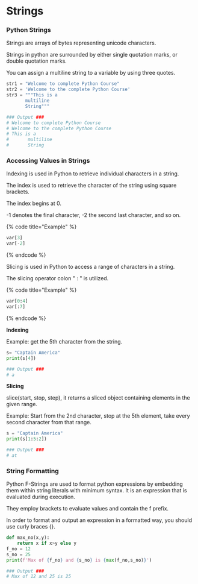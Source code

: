 # Strings

### Python Strings

Strings are arrays of bytes representing unicode characters.

Strings in python are surrounded by either single quotation marks, or double quotation marks.

You can assign a multiline string to a variable by using three quotes.

```python
str1 = "Welcome to complete Python Course" 
str2 = 'Welcome to the complete Python Course' 
str3 = """This is a 
       multiline 
       String"""

### Output ###
# Welcome to complete Python Course
# Welcome to the complete Python Course
# This is a 
#       multiline 
#       String
```

### Accessing Values in Strings

Indexing is used in Python to retrieve individual characters in a string.&#x20;

The index is used to retrieve the character of the string using square brackets.&#x20;

The index begins at 0.&#x20;

\-1 denotes the final character, -2 the second last character, and so on.

{% code title="Example" %}
```python
var[3]
var[-2]
```
{% endcode %}

Slicing is used in Python to access a range of characters in a string.&#x20;

The slicing operator colon " : " is utilized.

{% code title="Example" %}
```python
var[0:4]
var[:7]
```
{% endcode %}

**Indexing**&#x20;

&#x20;Example: get the 5th character from the string.

```python
s= "Captain America"
print(s[4])

### Output ###
# a
```

**Slicing**&#x20;

slice(start, stop, step), it returns a sliced object containing elements in the given range.

Example: Start from the 2nd character, stop at the 5th element, take every second character from that range.

```python
s = "Captain America"
print(s[1:5:2])

### Output ###
# at
```

### String Formatting

Python F-Strings are used to format python expressions by embedding them within string literals with minimum syntax. It is an expression that is evaluated during execution.&#x20;

They employ brackets to evaluate values and contain the f prefix.&#x20;

In order to format and output an expression in a formatted way, you should use curly braces {}.

```python
def max_no(x,y):
    return x if x>y else y
f_no = 12
s_no = 25
print(f'Max of {f_no} and {s_no} is {max(f_no,s_no)}')

### Output ###
# Max of 12 and 25 is 25
```

